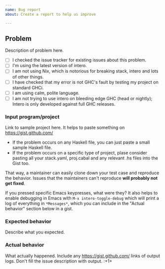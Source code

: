 ```yaml
---
name: Bug report
about: Create a report to help us improve

---
```


## Problem

Description of problem here.

- [ ] I checked the issue tracker for existing issues about this problem.
- [ ] I'm using the latest version of intero.
- [ ] I am not using Nix, which is notorious for breaking stack, intero and lots of other things.
- [ ] I have checked that my error is not GHC's fault by testing my project on standard GHCi.
- [ ] I am using calm, polite language.
- [ ] I am not trying to use intero on bleeding edge GHC (head or nightly); Intero is only developed against full GHC releases.

### Input program/project

Link to sample project here. It helps to paste something on
https://gist.github.com/

* If the problem occurs on any Haskell file, you can just paste a small sample Haskell file.
* If the problem occurs on a specific type of project, plase consider pasting all your stack.yaml, proj.cabal and any relevant .hs files into the Gist too.

That way, a maintainer can easily clone down your test case and reproduce the behavior. Issues that the maintainers can't reproduce **will probably not get fixed**.

If you pressed specific Emacs keypresses, what were they? It also helps to enable debugging in Emacs with `M-x intero-toggle-debug` which will print a log of everything in `*Messages*`, which you can include in the "Actual behavior" section below in a gist.

### Expected behavior

Describe what you expected.

### Actual behavior

What actually happened. Include any https://gist.github.com/ links of output logs. Don't fill the issue description with output. :+1+
